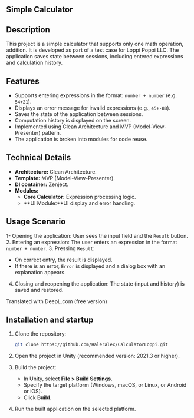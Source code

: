 ## Simple Calculator

## Description
This project is a simple calculator that supports only one math operation, addition. It is developed as part of a test case for Loppi Poppi LLC. The application saves state between sessions, including entered expressions and calculation history.

## Features
- Supports entering expressions in the format: `number + number` (e.g. `54+21`).
- Displays an error message for invalid expressions (e.g., `45+-88`).
- Saves the state of the application between sessions.
- Computation history is displayed on the screen.
- Implemented using Clean Architecture and MVP (Model-View-Presenter) pattern.
- The application is broken into modules for code reuse.

## Technical Details
- **Architecture:** Clean Architecture.
- **Template:** MVP (Model-View-Presenter).
- **DI container:** Zenject.
- **Modules:**
  - **Core Calculator:** Expression processing logic.
  - **UI Module:**UI display and error handling.

## Usage Scenario
1- Opening the application: User sees the input field and the `Result` button.
2. Entering an expression: The user enters an expression in the format `number + number`.
3. Pressing `Result`: 
   - On correct entry, the result is displayed.
   - If there is an error, `Error` is displayed and a dialog box with an explanation appears.
4. Closing and reopening the application: The state (input and history) is saved and restored.

Translated with DeepL.com (free version)
## Installation and startup
1. Clone the repository:
   ```bash
   git clone https://github.com/Haleralex/CalculatorLoppi.git
2. Open the project in Unity (recommended version: 2021.3 or higher).

3. Build the project:
   - In Unity, select **File > Build Settings**.
   - Specify the target platform (Windows, macOS, or Linux, or Android or iOS).
   - Click **Build**.

4. Run the built application on the selected platform.
